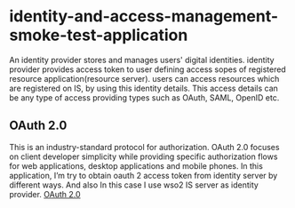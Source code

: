 # identity-and-access-management-smoke-test-application
An identity provider stores and manages users' digital identities. identity provider provides access token to user defining access sopes of registered resource application(resource server). users can access resources which are registered on IS, by using this identity details. This access details can be any type of access providing types such as OAuth, SAML, OpenID etc. 

## OAuth 2.0 
This is an industry-standard protocol for authorization. OAuth 2.0 focuses on client developer simplicity while providing specific authorization flows for web applications, desktop applications and mobile phones.
	In this application, I’m try to obtain oauth 2 access token from identity server by different ways. And also In this case I use wso2 IS server as identity provider. 
    [OAuth 2.0 ](https://github.com/Chathurangap688/identity-and-access-management-smoke-test-application/tree/main/OAuth%202.0)
